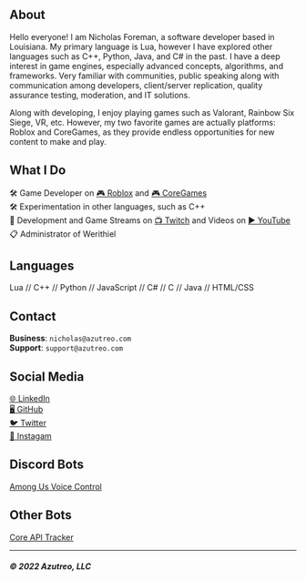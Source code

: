 ## About
Hello everyone! I am Nicholas Foreman, a software developer based in Louisiana. My primary language is Lua, however I have explored other languages such as C++, Python, Java, and C# in the past. I have a deep interest in game engines, especially advanced concepts, algorithms, and frameworks. Very familiar with communities, public speaking along with communication among developers, client/server replication, quality assurance testing, moderation, and IT solutions.


Along with developing, I enjoy playing games such as Valorant, Rainbow Six Siege, VR, etc. However, my two favorite games are actually platforms: Roblox and CoreGames, as they provide endless opportunities for new content to make and play.


## What I Do
🛠️ Game Developer on [🎮 Roblox](https://www.roblox.com/users/9221415/profile) and [🎮 CoreGames](https://www.coregames.com/user/f9df3457225741c89209f6d484d0eba8)  
🛠️ Experimentation in other languages, such as C++  
🎥 Development and Game Streams on [📺 Twitch](https://twitch.tv/nicholas_foreman) and Videos on [▶️ YouTube](https://youtube.com/channel/UCBB61e0tBEiu1Qyfw3fkWng)  
📋 Administrator of Werithiel  

## Languages
Lua // C++ // Python // JavaScript // C# // C // Java // HTML/CSS

## Contact

**Business**: `nicholas@azutreo.com`  
**Support**: `support@azutreo.com`

## Social Media
[🌐 LinkedIn](https://linkedin.com/in/nicholas-foreman)  
[🖥️ GitHub](https://github.com/nicholasforeman)  
[🐦 Twitter](https://twitter.com/nickwforeman)  
[📱 Instagam](https://instagram.com/nicholas_w_foreman/)

## Discord Bots
[Among Us Voice Control](http://nicholasforeman.me/among-us-voice-control/)

## Other Bots
[Core API Tracker](https://github.com/nicholasforeman/core-api-tracker)

---

##### © 2022 Azutreo, LLC
